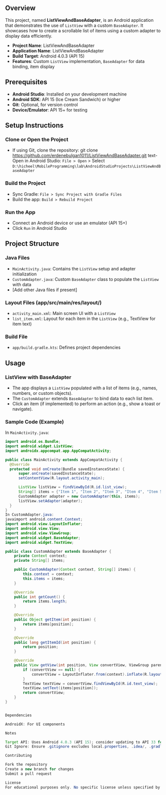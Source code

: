 ## Overview
This project, named **ListViewAndBaseAdapter**, is an Android application that demonstrates the use of `ListView` with a custom `BaseAdapter`. It showcases how to create a scrollable list of items using a custom adapter to display data efficiently.

- **Project Name**: ListViewAndBaseAdapter
- **Application Name**: ListViewAndBaseAdapter
- **Build Target**: Android 4.0.3 (API 15)
- **Features**: Custom `ListView` implementation, `BaseAdapter` for data binding, item display

## Prerequisites
- **Android Studio**: Installed on your development machine
- **Android SDK**: API 15 (Ice Cream Sandwich) or higher
- **Git**: Optional, for version control
- **Device/Emulator**: API 15+ for testing

## Setup Instructions
### Clone or Open the Project
- If using Git, clone the repository:
git clone https://github.com/erdenebulgan1011/ListViewAndBaseAdapter.git
text- Open in Android Studio: `File > Open` > Select `D:\hicheel\MobileProgramming\lab\AndroidStudioProjects\ListViewAndBaseAdapter`

### Build the Project
- Sync Gradle: `File > Sync Project with Gradle Files`
- Build the app: `Build > Rebuild Project`

### Run the App
- Connect an Android device or use an emulator (API 15+)
- Click `Run` in Android Studio

## Project Structure
### Java Files
- `MainActivity.java`: Contains the `ListView` setup and adapter initialization
- `CustomAdapter.java`: Custom `BaseAdapter` class to populate the `ListView` with data
- [Add other Java files if present]

### Layout Files (app/src/main/res/layout/)
- `activity_main.xml`: Main screen UI with a `ListView`
- `list_item.xml`: Layout for each item in the `ListView` (e.g., TextView for item text)

### Build File
- `app/build.gradle.kts`: Defines project dependencies

## Usage
### ListView with BaseAdapter
- The app displays a `ListView` populated with a list of items (e.g., names, numbers, or custom objects).
- The `CustomAdapter` extends `BaseAdapter` to bind data to each list item.
- Click an item (if implemented) to perform an action (e.g., show a toast or navigate).

### Sample Code (Example)
In `MainActivity.java`:
```java
import android.os.Bundle;
import android.widget.ListView;
import androidx.appcompat.app.AppCompatActivity;

public class MainActivity extends AppCompatActivity {
  @Override
  protected void onCreate(Bundle savedInstanceState) {
      super.onCreate(savedInstanceState);
      setContentView(R.layout.activity_main);

      ListView listView = findViewById(R.id.list_view);
      String[] items = {"Item 1", "Item 2", "Item 3", "Item 4", "Item 5"};
      CustomAdapter adapter = new CustomAdapter(this, items);
      listView.setAdapter(adapter);
  }
}
In CustomAdapter.java:
javaimport android.content.Context;
import android.view.LayoutInflater;
import android.view.View;
import android.view.ViewGroup;
import android.widget.BaseAdapter;
import android.widget.TextView;

public class CustomAdapter extends BaseAdapter {
    private Context context;
    private String[] items;

    public CustomAdapter(Context context, String[] items) {
        this.context = context;
        this.items = items;
    }

    @Override
    public int getCount() {
        return items.length;
    }

    @Override
    public Object getItem(int position) {
        return items[position];
    }

    @Override
    public long getItemId(int position) {
        return position;
    }

    @Override
    public View getView(int position, View convertView, ViewGroup parent) {
        if (convertView == null) {
            convertView = LayoutInflater.from(context).inflate(R.layout.list_item, parent, false);
        }
        TextView textView = convertView.findViewById(R.id.text_view);
        textView.setText(items[position]);
        return convertView;
    }
}


Dependencies

AndroidX: For UI components

Notes

Target API: Uses Android 4.0.3 (API 15); consider updating to API 33 for modern compatibility
Git Ignore: Ensure .gitignore excludes local.properties, .idea/, .gradle/, and build/

Contributing

Fork the repository
Create a new branch for changes
Submit a pull request

License
For educational purposes only. No specific license unless specified by your instructor

